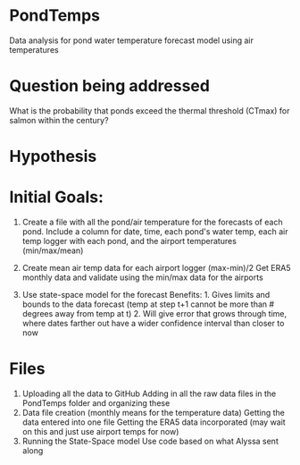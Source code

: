 # PondTemps
Data analysis for pond water temperature forecast model using air temperatures

# Question being addressed
What is the probability that ponds exceed the thermal threshold (CTmax) for salmon within the century?

# Hypothesis


# Initial Goals:
  1. Create a file with all the pond/air temperature for the forecasts of each pond.
     Include a column for date, time, each pond's water temp, each air temp logger with each pond, and the airport temperatures (min/max/mean)
    
  2. Create mean air temp data for each airport logger (max-min)/2
     Get ERA5 monthly data and validate using the min/max data for the airports
     
  3. Use state-space model for the forecast
     Benefits: 1. Gives limits and bounds to the data forecast (temp at step t+1 cannot be more than # degrees away from temp at t)
               2. Will give error that grows through time, where dates farther out have a wider confidence interval than closer to now


# Files
  1. Uploading all the data to GitHub
     Adding in all the raw data files in the PondTemps folder and organizing these
  2. Data file creation (monthly means for the temperature data)
     Getting the data entered into one file
     Getting the ERA5 data incorporated (may wait on this and just use airport temps for now)
  3. Running the State-Space model
     Use code based on what Alyssa sent along
